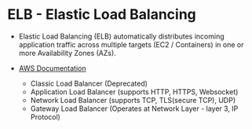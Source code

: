 # ELB - Elastic Load Balancing

- Elastic Load Balancing (ELB) automatically distributes incoming application traffic across multiple targets (EC2 / Containers) in one or more Availability Zones (AZs). 
- [AWS Documentation](https://aws.amazon.com/elasticloadbalancing/)

    - Classic Load Balancer (Deprecated)
    - Application Load Balancer (supports HTTP, HTTPS, Websocket)
    - Network Load Balancer (supports TCP, TLS(secure TCP), UDP)
    - Gateway Load Balancer (Operates at Network Layer - layer 3, IP Protocol)
